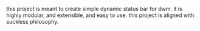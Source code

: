 this project is meant to create simple dynamic status bar for dwm.
it is highly modular, and extensible, and easy to use.
this project is aligned with suckless philosophy.
